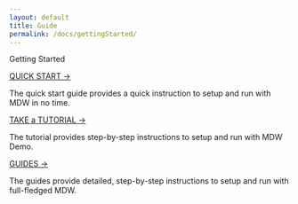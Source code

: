 ```yaml
---
layout: default
title: Guide
permalink: /docs/gettingStarted/
---
```


<section class="intro">
  <div class="grid">
    <div class="unit whole center-on-mobiles">
      <p class="first">Getting Started</p>
    </div>
  </div>
</section>
<section class="features">
  <div class="grid">
    <div class="unit one-third">
      <a href="quick-start">QUICK START &rarr;</a>
	  <p>The quick start guide provides a quick instruction to setup and run with MDW in no time.</p>
    </div>
    <div class="unit one-third">
      <a href="mdw-tutorial">TAKE a TUTORIAL &rarr;</a>
      <p>The tutorial provides step-by-step instructions to setup and run with MDW Demo.</p>
    </div>
    <div class="unit one-third">
      <a href="{{ site.baseurl }}/docs/guides/">GUIDES &rarr;</a>
      <p>The guides provide detailed, step-by-step instructions to setup and run with full-fledged MDW.</p>
    </div>
    <div class="clear"></div>
  </div>
</section>


